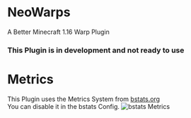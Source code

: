 # NeoWarps
A Better Minecraft 1.16 Warp Plugin

### This Plugin is in development and not ready to use

# Metrics
This Plugin uses the Metrics System from [bstats.org](https://bstats.org/)  
You can disable it in the bstats Config.
![bstats Metrics](https://bstats.org/signatures/bukkit/NeoWarps.svg)

